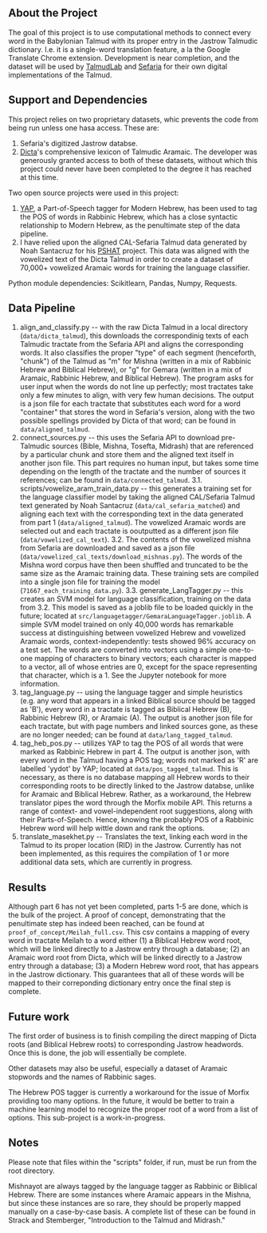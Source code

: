 ## About the Project
The goal of this project is to use computational methods to connect every word in the Babylonian Talmud with its proper entry in the Jastrow Talmudic dictionary. I.e. it is a single-word translation feature, a la the Google Translate Chrome extension. Development is near completion, and the dataset will be used by [TalmudLab](https://dilac.iac.gatech.edu/node/66) and [Sefaria](https://www.sefaria.org/texts) for their own digital implementations of the Talmud.

## Support and Dependencies
This project relies on two proprietary datasets, whic prevents the code from being run unless one hasa access. These are:
1. Sefaria's digitized Jastrow databse.
2. [Dicta](https://dicta.org.il/)'s comprehensive lexicon of Talmudic Aramaic.
The developer was generously granted access to both of these datasets, without which this project could never have been completed to the degree it has reached at this time.

Two open source projects were used in this project:
1. [YAP](https://github.com/onlplab/yap), a Part-of-Speech tagger for Modern Hebrew, has been used to tag the POS of words in Rabbinic Hebrew, which has a close syntactic relationship to Modern Hebrew, as the penultimate step of the data pipeline.
2. I have relied upon the aligned CAL-Sefaria Talmud data generated by Noah Santacruz for his [PSHAT](https://github.com/nsantacruz/PSHAT) project. This data was aligned with the vowelized text of the Dicta Talmud in order to create a dataset of 70,000+ vowelized Aramaic words for training the language classifier.

Python module dependencies: Scikitlearn, Pandas, Numpy, Requests.

## Data Pipeline
1. align_and_classify.py -- with the raw Dicta Talmud in a local directory (`data/dicta_talmud`), this downloads the correspondinig texts of each Talmudic tractate from the Sefaria API and aligns the corresponding words. It also classifies the proper "type" of each segment (henceforth, "chunk") of the Talmud as "m" for Mishna (written in a mix of Rabbinic Hebrew and Biblical Hebrew), or "g" for Gemara (written in a mix of Aramaic, Rabbinic Hebrew, and Biblical Hebrew). The program asks for user input when the words do not line up perfectly; most tractates take only a few minutes to align, with very few human decisions. The output is a json file for each tractate that substitutes each word for a word "container" that stores the word in Sefaria's version, along with the two possible spellings provided by Dicta of that word; can be found in `data/aligned_talmud`.
2. connect_sources.py -- this uses the Sefaria API to download pre-Talmudic sources (Bible, Mishna, Tosefta, Midrash) that are referenced by a particular chunk and store them and the aligned text itself in another json file. This part requires no human input, but takes some time depending on the length of the tractate and the number of sources it references; can be found in `data/connected_talmud`.
3.1. scripts/vowelize_aram_train_data.py -- this generates a training set for the language classifier model by taking the aligned CAL/Sefaria Talmud text generated by Noah Santacruz (`data/cal_sefaria_matched`) and aligning each text with the corresponding text in the data generated from part 1 (`data/aligned_talmud`). The vowelized Aramaic words are selected out and each tractate is ooutputted as a different json file (`data/vowelized_cal_text`).
3.2. The contents of the vowelized mishna from Sefaria are downloaded and saved as a json file (`data/vowelized_cal_texts/download_mishnas.py`). The words of the Mishna word corpus have then been shuffled and truncated to be the same size as the Aramaic training data. These training sets are compiled into a single json file for training the model (`71667_each_training_data.py`).
3.3. generate_LangTagger.py -- this creates an SVM model for language classification, training on the data from 3.2. This model is saved as a joblib file to be loaded quickly in the future; located at `src/languagetagger/GemaraLanguageTagger.joblib`. A simple SVM model trained on only 40,000 words has remarkable success at distinguishing between vowelized Hebrew and vowelized Aramaic words, context-independently: tests showed 96% accuracy on a test set. The words are converted into vectors using a simple one-to-one mapping of characters to binary vectors; each character is mapped to a vector, all of whose entries are 0, except for the space representing that character, which is a 1. See the Jupyter notebook for more information.
4. tag_language.py -- using the language tagger and simple heuristics (e.g. any word that appears in a linked Biblical source should be tagged as 'B'), every word in a tractate is tagged as Biblical Hebrew (B), Rabbinic Hebrew (R), or Aramaic (A). The output is another json file for each tractate, but with page numbers and linked sources gone, as these are no longer needed; can be found at `data/lang_tagged_talmud`.
5. tag_heb_pos.py -- utilizes YAP to tag the POS of all words that were marked as Rabbinic Hebrew in part 4. The output is another json, with every word in the Talmud having a POS tag; words not marked as 'R' are labelled 'yydot' by YAP; located at `data/pos_tagged_talmud`. This is necessary, as there is no database mapping all Hebrew words to their corresponding roots to be directly linked to the Jastrow databse, unlike for Aramaic and Biblical Hebrew. Rather, as a workaround, the Hebrew translator pipes the word through the Morfix mobile API. This returns a range of context- and vowel-independent root suggestions, along with their Parts-of-Speech. Hence, knowing the probably POS of a Rabbinic Hebrew word will help wittle down and rank the options.
6. translate_masekhet.py -- Translates the text, linking each word in the Talmud to its proper location (RID) in the Jastrow. Currently has not been implemented, as this requires the compilation of 1 or more additional data sets, which are currently in progress.

## Results
Although part 6 has not yet been completed, parts 1-5 are done, which is the bulk of the project. A proof of concept, demonstrating that the penultimate step has indeed been reached, can be found at `proof_of_concept/Meilah_full.csv`. This csv contains a mapping of every word in tractate Meilah to a word either (1) a Biblical Hebrew word root, which will be linked directly to a Jastrow entry through a database; (2) an Aramaic word root from Dicta, which will be linked directly to a Jastrow entry through a database; (3) a Modern Hebrew word root, that has appears in the Jastrow dictionary. This guarantees that all of these words will be mapped to their correponding dictionary entry once the final step is complete.

## Future work
The first order of business is to finish compiling the direct mapping of Dicta roots (and Biblical Hebrew roots) to corresponding Jastrow headwords. Once this is done, the job will essentially be complete.

Other datasets may also be useful, especially a dataset of Aramaic stopwords and the names of Rabbinic sages.

The Hebrew POS tagger is currently a workaround for the issue of Morfix providing too many options. In the future, it would be better to train a machine learning model to recognize the proper root of a word from a list of options. This sub-project is a work-in-progress.

## Notes
Please note that files within the "scripts" folder, if run, must be run from the root directory.

Mishnayot are always tagged by the language tagger as Rabbinic or Biblical Hebrew. There are some instances where Aramaic appears in the Mishna, but since these instances are so rare, they should be properly mapped manually on a case-by-case basis. A complete list of these can be found in Strack and Stemberger, "Introduction to the Talmud and Midrash."